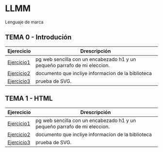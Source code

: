 # LLMM
Lenguaje de marca

## TEMA 0 - Introdución
Ejerecicio | Drescripción
-----------|--------------
[Ejercicio1](/tema%200/prueba-1.html)| pg web sencilla con un encabezado h1 y un pequeño parrafo de mi eleccion. 
[Ejercicio2](/tema%200/prueba-2.xml)| documento que incliye informacion de la biblioteca
[Ejercicio3](/tema%200/prueba-3.html)|  prueba de SVG.

## TEMA 1 - HTML
Ejerecicio | Drescripción
-----------|--------------
[Ejercicio1](/tema%201/prueba-1.html)| pg web sencilla con un encabezado h1 y un pequeño parrafo de mi eleccion. 
[Ejercicio2](/tema%201/prueba-2.xml)| documento que incliye informacion de la biblioteca
[Ejercicio3](/tema%201/prueba-3.html)|  prueba de SVG.
